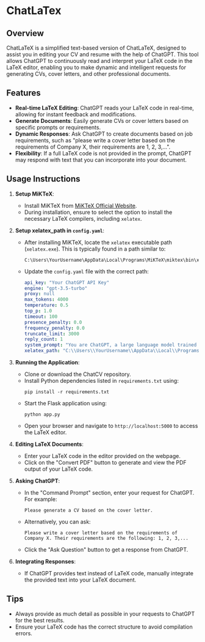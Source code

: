 # ChatLaTex

## Overview
ChatLaTeX is a simplified text-based version of ChatLaTeX, designed to assist you in editing your CV and resume with the help of ChatGPT. This tool allows ChatGPT to continuously read and interpret your LaTeX code in the LaTeX editor, enabling you to make dynamic and intelligent requests for generating CVs, cover letters, and other professional documents.

## Features
- **Real-time LaTeX Editing**: ChatGPT reads your LaTeX code in real-time, allowing for instant feedback and modifications.
- **Generate Documents**: Easily generate CVs or cover letters based on specific prompts or requirements.
- **Dynamic Responses**: Ask ChatGPT to create documents based on job requirements, such as "please write a cover letter based on the requirements of Company X, their requirements are 1, 2, 3,...".
- **Flexibility**: If a full LaTeX code is not provided in the prompt, ChatGPT may respond with text that you can incorporate into your document.

## Usage Instructions
1. **Setup MiKTeX**:
   - Install MiKTeX from [MiKTeX Official Website](https://miktex.org/download).
   - During installation, ensure to select the option to install the necessary LaTeX compilers, including `xelatex`.

2. **Setup xelatex_path in `config.yaml`**:
   - After installing MiKTeX, locate the `xelatex` executable path (`xelatex.exe`). This is typically found in a path similar to:
     ```
     C:\Users\YourUsername\AppData\Local\Programs\MiKTeX\miktex\bin\x64\xelatex.exe
     ```
   - Update the `config.yaml` file with the correct path:
     ```yaml
     api_key: "Your ChatGPT API Key"
     engine: "gpt-3.5-turbo"
     proxy: null
     max_tokens: 4000
     temperature: 0.5
     top_p: 1.0
     timeout: 100
     presence_penalty: 0.0
     frequency_penalty: 0.0
     truncate_limit: 3000
     reply_count: 1
     system_prompt: "You are ChatGPT, a large language model trained by OpenAI. Respond conversationally."
     xelatex_path: "C:\\Users\\YourUsername\\AppData\\Local\\Programs\\MiKTeX\\miktex\\bin\\x64\\xelatex.exe"
     ```

3. **Running the Application**:
   - Clone or download the ChatCV repository.
   - Install Python dependencies listed in `requirements.txt` using:
     ```
     pip install -r requirements.txt
     ```
   - Start the Flask application using:
     ```
     python app.py
     ```
   - Open your browser and navigate to `http://localhost:5000` to access the LaTeX editor.

4. **Editing LaTeX Documents**:
   - Enter your LaTeX code in the editor provided on the webpage.
   - Click on the "Convert PDF" button to generate and view the PDF output of your LaTeX code.

5. **Asking ChatGPT**:
   - In the "Command Prompt" section, enter your request for ChatGPT. For example:
     ``` 
     Please generate a CV based on the cover letter.
     ```
   - Alternatively, you can ask:
     ``` 
     Please write a cover letter based on the requirements of Company X. Their requirements are the following: 1, 2, 3,...
     ```
   - Click the "Ask Question" button to get a response from ChatGPT.

6. **Integrating Responses**:
   - If ChatGPT provides text instead of LaTeX code, manually integrate the provided text into your LaTeX document.

## Tips
- Always provide as much detail as possible in your requests to ChatGPT for the best results.
- Ensure your LaTeX code has the correct structure to avoid compilation errors.
